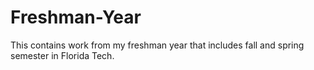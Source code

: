 # Freshman-Year
This contains work from my freshman year that includes fall and spring semester in Florida Tech.
